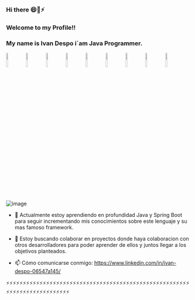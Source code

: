 ###  Hi there 😄👋⚡

### Welcome to my Profile!!

### My name is Ivan Despo i´am Java Programmer. 

<code><img width="10%" src="https://www.vectorlogo.zone/logos/java/java-horizontal.svg"></code> <code><img width="10%" src="https://www.vectorlogo.zone/logos/json/json-ar21.svg"></code> <code><img width="10%" src="https://www.vectorlogo.zone/logos/kotlinlang/kotlinlang-ar21.svg"></code> <code><img width="10%" src="https://www.vectorlogo.zone/logos/oracle/oracle-ar21.svg"></code> <code><img width="10%" src="https://www.vectorlogo.zone/logos/springio/springio-ar21.svg"></code> <code><img width="10%" src="https://www.vectorlogo.zone/logos/hibernate/hibernate-ar21.svg"></code> <code><img width="10%" src="https://www.vectorlogo.zone/logos/linkedin/linkedin-ar21.svg"></code> <code><img width="10%" src="https://www.vectorlogo.zone/logos/linux/linux-ar21.svg"></code> <code><img width="10%" src="https://www.vectorlogo.zone/logos/github/github-ar21.svg"></code>


![image](https://user-images.githubusercontent.com/69522674/124947135-f7090380-dfe5-11eb-8b13-1fb87b0bfe12.png)

- 🌱 Actualmente estoy aprendiendo en profundidad Java y Spring Boot para seguir
    incrementando mis conocimientos sobre este lenguaje y su mas famoso framework.
    
- 👯 Estoy buscando colaborar en proyectos donde haya colaboracion con otros 
    desarrolladores para poder aprender de ellos y juntos llegar a los objetivos planteados.
    
- 📫 Cómo comunicarse conmigo: https://www.linkedin.com/in/ivan-despo-06547a145/
 
⚡⚡⚡⚡⚡⚡⚡⚡⚡⚡⚡⚡⚡⚡⚡⚡⚡⚡⚡⚡⚡⚡⚡⚡⚡⚡⚡⚡⚡⚡⚡⚡⚡⚡⚡⚡⚡⚡⚡⚡⚡⚡⚡⚡⚡⚡⚡⚡⚡⚡⚡⚡⚡⚡⚡⚡⚡⚡⚡⚡⚡⚡⚡⚡⚡⚡⚡⚡⚡⚡⚡⚡⚡⚡ 







<!--
**soto1989/soto1989** is a ✨ _special_ ✨ repository because its `README.md` (this file) appears on your GitHub profile.

Here are some ideas to get you started:

-
-->
